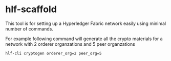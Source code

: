 # hlf-scaffold
This tool is for setting up a Hyperledger Fabric network easily using minimal number of commands.

For example following command will generate all the crypto materials for a network with 2 orderer organzations and 5 peer organzations 

```
hlf-cli cryptogen orderer_org=2 peer_org=5
```

